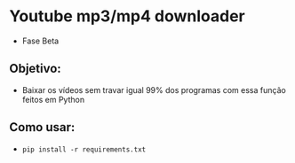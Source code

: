# Youtube mp3/mp4 downloader
- Fase Beta

## Objetivo:
- Baixar os vídeos sem travar igual 99% dos programas com essa função feitos em Python

## Como usar:
- ``pip install -r requirements.txt``